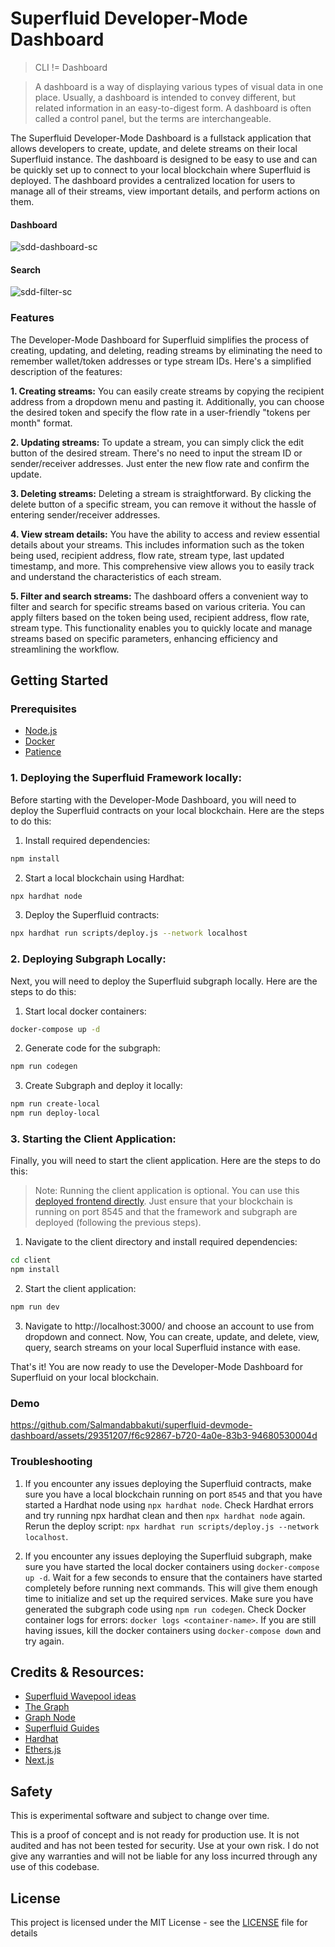# Superfluid Developer-Mode Dashboard

> CLI != Dashboard

> A dashboard is a way of displaying various types of visual data in one place. Usually, a dashboard is intended to convey different, but related information in an easy-to-digest form. A dashboard is often called a control panel, but the terms are interchangeable.

The Superfluid Developer-Mode Dashboard is a fullstack application that allows developers to create, update, and delete streams on their local Superfluid instance. The dashboard is designed to be easy to use and can be quickly set up to connect to your local blockchain where Superfluid is deployed. The dashboard provides a centralized location for users to manage all of their streams, view important details, and perform actions on them.

#### Dashboard

![sdd-dashboard-sc](https://user-images.githubusercontent.com/29351207/236810834-f3ac5d31-0fa0-4124-87a0-b6295b822182.png)

#### Search

![sdd-filter-sc](https://user-images.githubusercontent.com/29351207/236810862-a01266ea-18be-4403-aa29-f16e46bd5408.png)

### Features

The Developer-Mode Dashboard for Superfluid simplifies the process of creating, updating, and deleting, reading streams by eliminating the need to remember wallet/token addresses or type stream IDs. Here's a simplified description of the features:

**1. Creating streams:** You can easily create streams by copying the recipient address from a dropdown menu and pasting it. Additionally, you can choose the desired token and specify the flow rate in a user-friendly "tokens per month" format.

**2. Updating streams:** To update a stream, you can simply click the edit button of the desired stream. There's no need to input the stream ID or sender/receiver addresses. Just enter the new flow rate and confirm the update.

**3. Deleting streams:** Deleting a stream is straightforward. By clicking the delete button of a specific stream, you can remove it without the hassle of entering sender/receiver addresses.

**4. View stream details:** You have the ability to access and review essential details about your streams. This includes information such as the token being used, recipient address, flow rate, stream type, last updated timestamp, and more. This comprehensive view allows you to easily track and understand the characteristics of each stream.

**5. Filter and search streams:** The dashboard offers a convenient way to filter and search for specific streams based on various criteria. You can apply filters based on the token being used, recipient address, flow rate, stream type. This functionality enables you to quickly locate and manage streams based on specific parameters, enhancing efficiency and streamlining the workflow.

## Getting Started

### Prerequisites

- [Node.js](https://nodejs.org/en/download/)
- [Docker](https://docs.docker.com/get-docker/)
- [Patience](https://www.youtube.com/watch?v=_k-F-MMvQV4)

### 1. Deploying the Superfluid Framework locally:

Before starting with the Developer-Mode Dashboard, you will need to deploy the Superfluid contracts on your local blockchain. Here are the steps to do this:

1. Install required dependencies:

```bash
npm install
```

2. Start a local blockchain using Hardhat:

```bash
npx hardhat node
```

3. Deploy the Superfluid contracts:

```bash
npx hardhat run scripts/deploy.js --network localhost
```

### 2. Deploying Subgraph Locally:

Next, you will need to deploy the Superfluid subgraph locally. Here are the steps to do this:

1. Start local docker containers:

```bash
docker-compose up -d
```

2. Generate code for the subgraph:

```bash
npm run codegen
```

3. Create Subgraph and deploy it locally:

```bash
npm run create-local
npm run deploy-local
```

### 3. Starting the Client Application:

Finally, you will need to start the client application. Here are the steps to do this:

> Note: Running the client application is optional. You can use this [deployed frontend directly](https://superfluid-devmode-dashboard.vercel.app). Just ensure that your blockchain is running on port 8545 and that the framework and subgraph are deployed (following the previous steps).

1. Navigate to the client directory and install required dependencies:

```bash
cd client
npm install
```

2. Start the client application:

```bash
npm run dev
```

3. Navigate to http://localhost:3000/ and choose an account to use from dropdown and connect. Now, You can create, update, and delete, view, query, search streams on your local Superfluid instance with ease.

That's it! You are now ready to use the Developer-Mode Dashboard for Superfluid on your local blockchain.

### Demo

https://github.com/Salmandabbakuti/superfluid-devmode-dashboard/assets/29351207/f6c92867-b720-4a0e-83b3-94680530004d

### Troubleshooting

1. If you encounter any issues deploying the Superfluid contracts, make sure you have a local blockchain running on port `8545` and that you have started a Hardhat node using `npx hardhat node`. Check Hardhat errors and try running npx hardhat clean and then `npx hardhat node` again. Rerun the deploy script: `npx hardhat run scripts/deploy.js --network localhost`.

2. If you encounter any issues deploying the Superfluid subgraph, make sure you have started the local docker containers using `docker-compose up -d`. Wait for a few seconds to ensure that the containers have started completely before running next commands. This will give them enough time to initialize and set up the required services. Make sure you have generated the subgraph code using `npm run codegen`. Check Docker container logs for errors: `docker logs <container-name>`. If you are still having issues, kill the docker containers using `docker-compose down` and try again.

## Credits & Resources:

- [Superfluid Wavepool ideas](https://superfluidhq.notion.site/Superfluid-Wave-Project-Ideas-7e8c792758004bd2ae452d1f9810cc58)
- [The Graph](https://thegraph.com/docs/en/developing/creating-a-subgraph/)
- [Graph Node](https://github.com/graphprotocol/graph-node)
- [Superfluid Guides](https://docs.superfluid.finance/superfluid/resources/integration-guides)
- [Hardhat](https://hardhat.org/getting-started/)
- [Ethers.js](https://docs.ethers.io/v5/)
- [Next.js](https://nextjs.org/docs/getting-started)

## Safety

This is experimental software and subject to change over time.

This is a proof of concept and is not ready for production use. It is not audited and has not been tested for security. Use at your own risk.
I do not give any warranties and will not be liable for any loss incurred through any use of this codebase.

## License

This project is licensed under the MIT License - see the [LICENSE](LICENSE) file for details
